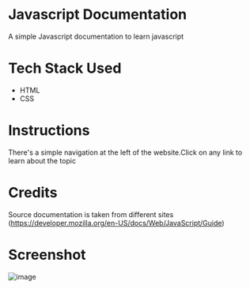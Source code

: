 # Javascript Documentation

A simple Javascript documentation to learn javascript

# Tech Stack Used
- HTML
- CSS

# Instructions
There's a simple navigation at the left of the website.Click on any link to learn about the topic

# Credits
Source documentation is taken from different sites (https://developer.mozilla.org/en-US/docs/Web/JavaScript/Guide)

# Screenshot
![image](https://user-images.githubusercontent.com/94616578/194881514-63c57787-afd7-4a66-a915-61f39543df4c.png)
